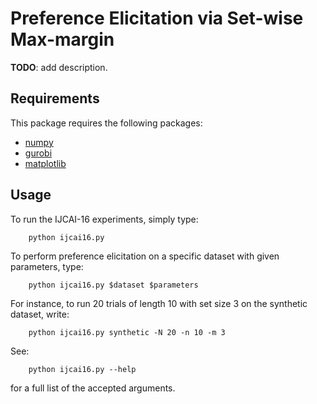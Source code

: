 Preference Elicitation via Set-wise Max-margin
==============================================

**TODO**: add description.

## Requirements

This package requires the following packages:

- [numpy](http://www.numpy.org/)
- [gurobi](http://www.gurobi.com/)
- [matplotlib](http://matplotlib.org/)

## Usage

To run the IJCAI-16 experiments, simply type:
```
    python ijcai16.py
```
To perform preference elicitation on a specific dataset with given parameters,
type:
```
    python ijcai16.py $dataset $parameters
```
For instance, to run 20 trials of length 10 with set size 3 on the synthetic
dataset, write:
```
    python ijcai16.py synthetic -N 20 -n 10 -m 3
```
See:
```
    python ijcai16.py --help
```
for a full list of the accepted arguments.
